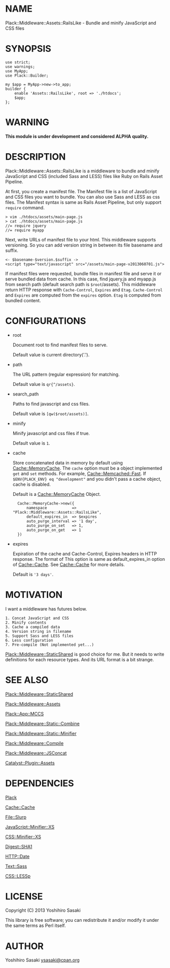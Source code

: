 # NAME

Plack::Middleware::Assets::RailsLike - Bundle and minify JavaScript and CSS files

# SYNOPSIS

    use strict;
    use warnings;
    use MyApp;
    use Plack::Builder;

    my $app = MyApp->new->to_app;
    builder {
        enable 'Assets::RailsLike', root => './htdocs';
        $app;
    };

# WARNING

__This module is under development and considered ALPHA quality.__

# DESCRIPTION

Plack::Middleware::Assets::RailsLike is a middleware to bundle and minify 
JavaScript and CSS (included Sass and LESS) files like Ruby on Rails Asset Pipeline.

At first, you create a manifest file. The Manifest file is a list of JavaScript and CSS files you want to bundle. You can also use Sass and LESS as css files. The Manifest syntax is same as Rails Asset Pipeline, but only support `require` command.

    > vim ./htdocs/assets/main-page.js
    > cat ./htdocs/assets/main-page.js
    //= require jquery
    //= require myapp



Next, write URLs of manifest file to your html. This middleware supports versioning. So you can add version string in between its file basename and suffix.

    <- $basename-$version.$suffix ->
    <script type="text/javascript" src="/assets/main-page-v2013060701.js">

If manifest files were requested, bundle files in manifest file and serve it or serve bundled data from cache. In this case, find jquery.js and myapp.js from search path (default search path is `$root`/assets). This middleware return HTTP response with `Cache-Control`, `Expires` and `Etag`. `Cache-Control` and `Expires` are computed from the `expires` option. `Etag` is computed from bundled content.

# CONFIGURATIONS

- root

    Document root to find manifest files to serve.

    Default value is current directory('.').

- path

    The URL pattern (regular expression) for matching.

    Default value is `qr{^/assets}`.

- search\_path

    Paths to find javascript and css files.

    Default value is `[qw($root/assets)]`.

- minify

    Minify javascript and css files if true.

    Default value is `1`.

- cache

    Store concatenated data in memory by default using [Cache::MemoryCache](http://search.cpan.org/perldoc?Cache::MemoryCache). The `cache` option must be a object implemented `get` and `set` methods. For example, [Cache::Memcached::Fast](http://search.cpan.org/perldoc?Cache::Memcached::Fast). If `$ENV{PLACK_ENV} eq "development"` and you didn't pass a cache object, cache is disabled.

    Default is a [Cache::MemoryCache](http://search.cpan.org/perldoc?Cache::MemoryCache) Object.

        Cache::MemoryCache->new({
            namespace           => "Plack::Middleware::Assets::RailsLike",
            default_expires_in  => $expires
            auto_purge_interval => '1 day',
            auto_purge_on_set   => 1,
            auto_purge_on_get   => 1
        })

- expires

    Expiration of the cache and Cache-Control, Expires headers in HTTP response. The format of This option is same as default\_expires\_in option of [Cache::Cache](http://search.cpan.org/perldoc?Cache::Cache). See [Cache::Cache](http://search.cpan.org/perldoc?Cache::Cache) for more details.

    Default is `'3 days'`.

# MOTIVATION

I want a middleware has futures below.

    1. Concat JavaScript and CSS
    2. Minify contents
    3. Cache a compiled data
    4. Version string in filename
    5. Support Sass and LESS files
    6. Less configuration
    7. Pre-compile (Not implemented yet...)

[Plack::Middleware::StaticShared](http://search.cpan.org/perldoc?Plack::Middleware::StaticShared) is good choice for me. But it needs to write definitions for each resource types. And its URL format is a bit strange.

# SEE ALSO

[Plack::Middleware::StaticShared](http://search.cpan.org/perldoc?Plack::Middleware::StaticShared)

[Plack::Middleware::Assets](http://search.cpan.org/perldoc?Plack::Middleware::Assets)

[Plack::App::MCCS](http://search.cpan.org/perldoc?Plack::App::MCCS)

[Plack::Middleware::Static::Combine](http://search.cpan.org/perldoc?Plack::Middleware::Static::Combine)

[Plack::Middleware::Static::Minifier](http://search.cpan.org/perldoc?Plack::Middleware::Static::Minifier)

[Plack::Middleware::Compile](http://search.cpan.org/perldoc?Plack::Middleware::Compile)

[Plack::Middleware::JSConcat](http://search.cpan.org/perldoc?Plack::Middleware::JSConcat)

[Catalyst::Plugin::Assets](http://search.cpan.org/perldoc?Catalyst::Plugin::Assets)

# DEPENDENCIES

[Plack](http://search.cpan.org/perldoc?Plack)

[Cache::Cache](http://search.cpan.org/perldoc?Cache::Cache)

[File::Slurp](http://search.cpan.org/perldoc?File::Slurp)

[JavaScript::Minifier::XS](http://search.cpan.org/perldoc?JavaScript::Minifier::XS)

[CSS::Minifier::XS](http://search.cpan.org/perldoc?CSS::Minifier::XS)

[Digest::SHA1](http://search.cpan.org/perldoc?Digest::SHA1)

[HTTP::Date](http://search.cpan.org/perldoc?HTTP::Date)

[Text::Sass](http://search.cpan.org/perldoc?Text::Sass)

[CSS::LESSp](http://search.cpan.org/perldoc?CSS::LESSp)

# LICENSE

Copyright (C) 2013 Yoshihiro Sasaki

This library is free software; you can redistribute it and/or modify
it under the same terms as Perl itself.

# AUTHOR

Yoshihiro Sasaki <ysasaki@cpan.org>

